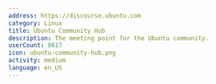 ```yaml
---
address: https://discourse.ubuntu.com
category: Linux
title: Ubuntu Community Hub
description: The meeting point for the Ubuntu community.
userCount: 8617
icon: ubuntu-community-hub.png
activity: medium
language: en_US
---
```

